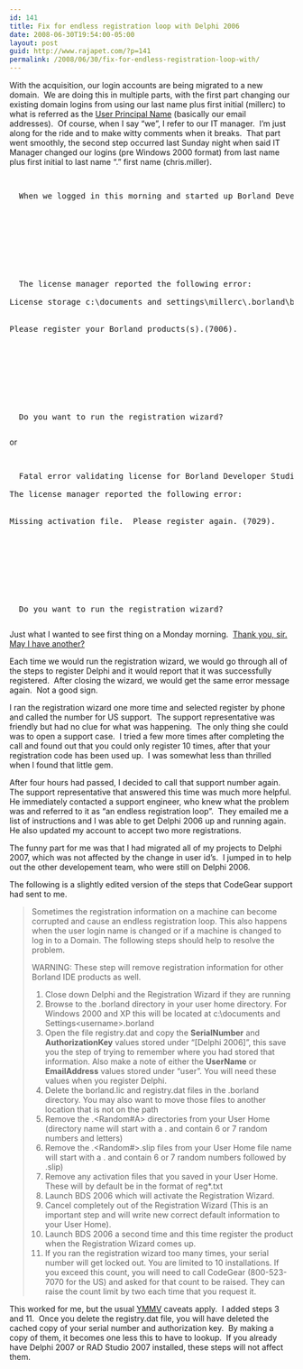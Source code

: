 ```yaml
---
id: 141
title: Fix for endless registration loop with Delphi 2006
date: 2008-06-30T19:54:00-05:00
layout: post
guid: http://www.rajapet.com/?p=141
permalink: /2008/06/30/fix-for-endless-registration-loop-with/
---
```

</p> 

With the acquisition, our login accounts are being migrated to a new domain.  We are doing this in multiple parts, with the first part changing our existing domain logins from using our last name plus first initial (millerc) to what is referred as the [User Principal Name](http://support.microsoft.com/kb/243280/EN-US/ "MSKB Article 243280: Users Can Log On Using User Name or User Principal Name") (basically our email addresses).  Of course, when I say “we”, I refer to our IT manager.  I’m just along for the ride and to make witty comments when it breaks.  That part went smoothly, the second step occurred last Sunday night when said IT Manager changed our logins (pre Windows 2000 format) from last name plus first initial to last name “.” first name (chris.miller).

<pre><p>
  When we logged in this morning and started up Borland Developer Studio 2006 (aka Delphi 2006), something broke.  We would get errors like
</p>

<br /><br />

<p>
  The license manager reported the following error: <br /><br />License storage c:\documents and settings\millerc\.borland\borlands.lic does not apply to current user or host machine. <br /><br /><br />Please register your Borland products(s).(7006).
</p>

<br /><br />

<p>
  Do you want to run the registration wizard?
</p></pre>

or

<pre><p>
  Fatal error validating license for Borland Developer Studio 2006 <br /><br />The license manager reported the following error: <br /><br /><br />Missing activation file.  Please register again. (7029).
</p>

<br /><br />

<p>
  Do you want to run the registration wizard?
</p></pre>

Just what I wanted to see first thing on a Monday morning.  [Thank you, sir. May I have another?](http://en.wikiquote.org/wiki/Animal_House)

Each time we would run the registration wizard, we would go through all of the steps to register Delphi and it would report that it was successfully registered.  After closing the wizard, we would get the same error message again.  Not a good sign.

I ran the registration wizard one more time and selected register by phone and called the number for US support.  The support representative was friendly but had no clue for what was happening.  The only thing she could was to open a support case.  I tried a few more times after completing the call and found out that you could only register 10 times, after that your registration code has been used up.  I was somewhat less than thrilled when I found that little gem.

After four hours had passed, I decided to call that support number again.  The support representative that answered this time was much more helpful.  He immediately contacted a support engineer, who knew what the problem was and referred to it as “an endless registration loop”.  They emailed me a list of instructions and I was able to get Delphi 2006 up and running again.  He also updated my account to accept two more registrations.

The funny part for me was that I had migrated all of my projects to Delphi 2007, which was not affected by the change in user id’s.  I jumped in to help out the other developement team, who were still on Delphi 2006.  

The following is a slightly edited version of the steps that CodeGear support had sent to me.

> 
> 
> Sometimes the registration information on a machine can become corrupted and cause an endless registration loop. This also happens when the user login name is changed or if a machine is changed to log in to a Domain. The following steps should help to resolve the problem. 
> 
> WARNING: These step will remove registration information for other Borland IDE products as well. 
> 
> </p> 
> 
>   1. Close down Delphi and the Registration Wizard if they are running 
>   2. Browse to the .borland directory in your user home directory. For Windows 2000 and XP this will be located at c:\documents and Settings\<username>\.borland 
>   3. Open the file registry.dat and copy the **SerialNumber** and **AuthorizationKey** values stored under &#8220;[Delphi 2006]&#8221;, this save you the step of trying to remember where you had stored that information. Also make a note of either the **UserName** or **EmailAddress** values stored under &#8220;user&#8221;. You will need these values when you register Delphi. 
>   4. Delete the borland.lic and registry.dat files in the .borland directory. You may also want to move those files to another location that is not on the path 
>   5. Remove the .<Random#A> directories from your User Home (directory name will start with a . and contain 6 or 7 random numbers and letters) 
>   6. Remove the .<Random#>.slip files from your User Home file name will start with a . and contain 6 or 7 random numbers followed by .slip) 
>   7. Remove any activation files that you saved in your User Home. These will by default be in the format of reg*.txt 
>   8. Launch BDS 2006 which will activate the Registration Wizard. 
>   9. Cancel completely out of the Registration Wizard (This is an important step and will write new correct default information to your User Home). 
>  10. Launch BDS 2006 a second time and this time register the product when the Registration Wizard comes up. 
>  11. If you ran the registration wizard too many times, your serial number will get locked out. You are limited to 10 installations. If you exceed this count, you will need to call CodeGear (800-523-7070 for the US) and asked for that count to be raised. They can raise the count limit by two each time that you request it. 
> </ol> 
> 
> </blockquote> 
> 
> This worked for me, but the usual [YMMV](http://www.urbandictionary.com/define.php?term=YMMV) caveats apply.  I added steps 3 and 11.  Once you delete the registry.dat file, you will have deleted the cached copy of your serial number and authorization key.  By making a copy of them, it becomes one less this to have to lookup.  If you already have Delphi 2007 or RAD Studio 2007 installed, these steps will not affect them.